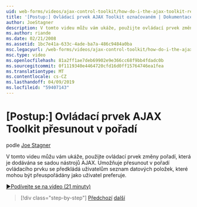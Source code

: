 ```yaml
---
uid: web-forms/videos/ajax-control-toolkit/how-do-i-the-ajax-toolkit-reorder-control
title: '[Postup:] Ovládací prvek AJAX Toolkit označovaném | Dokumentace Microsoftu'
author: JoeStagner
description: V tomto videu můžu vám ukáže, použijte ovládací prvek změny pořadí, která je dodávána se sadou nástrojů AJAX. Ovládací prvek změny pořadí umožňuje vašim uživatelům o seznam...
ms.author: riande
ms.date: 02/21/2008
ms.assetid: 1bc7e41a-633c-4ade-ba7a-486c9484a0ba
msc.legacyurl: /web-forms/videos/ajax-control-toolkit/how-do-i-the-ajax-toolkit-reorder-control
msc.type: video
ms.openlocfilehash: 81a2ff1ae7deb69902e9e366cc68f9bb4fdadc0b
ms.sourcegitcommit: 0f1119340e4464720cfd16d0ff15764746ea1fea
ms.translationtype: MT
ms.contentlocale: cs-CZ
ms.lasthandoff: 04/09/2019
ms.locfileid: "59407143"
---
```

# <a name="how-do-i-the-ajax-toolkit-reorder-control"></a>[Postup:] Ovládací prvek AJAX Toolkit přesunout v pořadí

podle [Joe Stagner](https://github.com/JoeStagner)

V tomto videu můžu vám ukáže, použijte ovládací prvek změny pořadí, která je dodávána se sadou nástrojů AJAX. Umožňuje přesunout v pořadí ovládacího prvku se předkládá uživatelům seznam datových položek, které mohou být přeuspořádány jako uživatel preferuje.

[&#9654;Podívejte se na video (21 minuty)](https://channel9.msdn.com/Blogs/ASP-NET-Site-Videos/how-do-i-the-ajax-toolkit-reorder-control)

> [!div class="step-by-step"]
> [Předchozí](how-do-i-use-the-aspnet-ajax-updatepanelanimation-extender.md)
> [další](utilize-the-ajax-rating-control-in-the-aspnet-toolkit.md)
